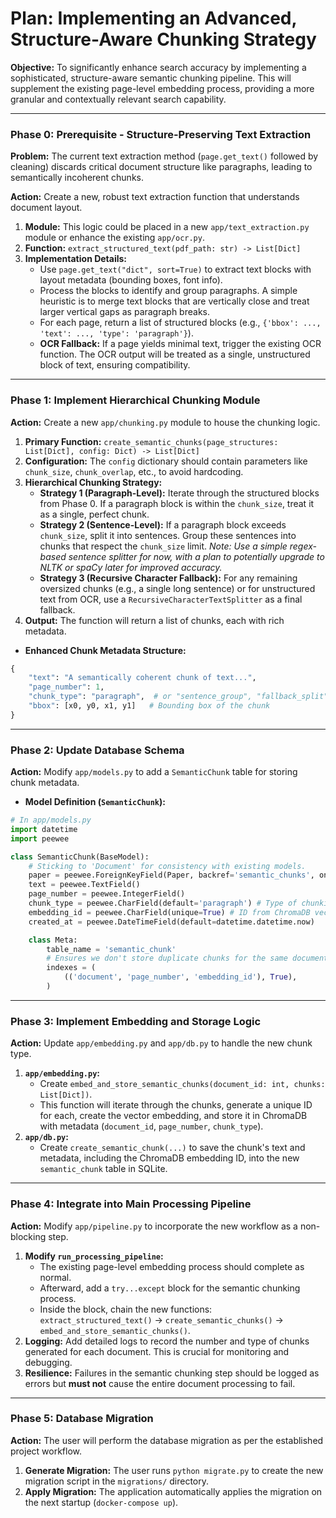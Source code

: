 
# Plan: Implementing an Advanced, Structure-Aware Chunking Strategy

**Objective:** To significantly enhance search accuracy by implementing a sophisticated, structure-aware semantic chunking pipeline. This will supplement the existing page-level embedding process, providing a more granular and contextually relevant search capability.

---

### Phase 0: Prerequisite - Structure-Preserving Text Extraction

**Problem:** The current text extraction method (`page.get_text()` followed by cleaning) discards critical document structure like paragraphs, leading to semantically incoherent chunks.

**Action:** Create a new, robust text extraction function that understands document layout.

1.  **Module:** This logic could be placed in a new `app/text_extraction.py` module or enhance the existing `app/ocr.py`.
2.  **Function:** `extract_structured_text(pdf_path: str) -> List[Dict]`
3.  **Implementation Details:**
    - Use `page.get_text("dict", sort=True)` to extract text blocks with layout metadata (bounding boxes, font info).
    - Process the blocks to identify and group paragraphs. A simple heuristic is to merge text blocks that are vertically close and treat larger vertical gaps as paragraph breaks.
    - For each page, return a list of structured blocks (e.g., `{'bbox': ..., 'text': ..., 'type': 'paragraph'}`).
    - **OCR Fallback:** If a page yields minimal text, trigger the existing OCR function. The OCR output will be treated as a single, unstructured block of text, ensuring compatibility.

---

### Phase 1: Implement Hierarchical Chunking Module

**Action:** Create a new `app/chunking.py` module to house the chunking logic.

1.  **Primary Function:** `create_semantic_chunks(page_structures: List[Dict], config: Dict) -> List[Dict]`
2.  **Configuration:** The `config` dictionary should contain parameters like `chunk_size`, `chunk_overlap`, etc., to avoid hardcoding.
3.  **Hierarchical Chunking Strategy:**
    -   **Strategy 1 (Paragraph-Level):** Iterate through the structured blocks from Phase 0. If a paragraph block is within the `chunk_size`, treat it as a single, perfect chunk.
    -   **Strategy 2 (Sentence-Level):** If a paragraph block exceeds `chunk_size`, split it into sentences. Group these sentences into chunks that respect the `chunk_size` limit. *Note: Use a simple regex-based sentence splitter for now, with a plan to potentially upgrade to NLTK or spaCy later for improved accuracy.*
    -   **Strategy 3 (Recursive Character Fallback):** For any remaining oversized chunks (e.g., a single long sentence) or for unstructured text from OCR, use a `RecursiveCharacterTextSplitter` as a final fallback.
4.  **Output:** The function will return a list of chunks, each with rich metadata.

- **Enhanced Chunk Metadata Structure:**
```python
{
    "text": "A semantically coherent chunk of text...",
    "page_number": 1,
    "chunk_type": "paragraph",  # or "sentence_group", "fallback_split"
    "bbox": [x0, y0, x1, y1]   # Bounding box of the chunk
}
```

---

### Phase 2: Update Database Schema

**Action:** Modify `app/models.py` to add a `SemanticChunk` table for storing chunk metadata.

- **Model Definition (`SemanticChunk`):**
```python
# In app/models.py
import datetime
import peewee

class SemanticChunk(BaseModel):
    # Sticking to 'Document' for consistency with existing models.
    paper = peewee.ForeignKeyField(Paper, backref='semantic_chunks', on_delete='CASCADE')
    text = peewee.TextField()
    page_number = peewee.IntegerField()
    chunk_type = peewee.CharField(default='paragraph') # Type of chunking strategy used
    embedding_id = peewee.CharField(unique=True) # ID from ChromaDB vector store
    created_at = peewee.DateTimeField(default=datetime.datetime.now)

    class Meta:
        table_name = 'semantic_chunk'
        # Ensures we don't store duplicate chunks for the same document
        indexes = (
            (('document', 'page_number', 'embedding_id'), True),
        )
```

---

### Phase 3: Implement Embedding and Storage Logic

**Action:** Update `app/embedding.py` and `app/db.py` to handle the new chunk type.

1.  **`app/embedding.py`:**
    -   Create `embed_and_store_semantic_chunks(document_id: int, chunks: List[Dict])`.
    -   This function will iterate through the chunks, generate a unique ID for each, create the vector embedding, and store it in ChromaDB with metadata (`document_id`, `page_number`, `chunk_type`).
2.  **`app/db.py`:**
    -   Create `create_semantic_chunk(...)` to save the chunk's text and metadata, including the ChromaDB embedding ID, into the new `semantic_chunk` table in SQLite.

---

### Phase 4: Integrate into Main Processing Pipeline

**Action:** Modify `app/pipeline.py` to incorporate the new workflow as a non-blocking step.

1.  **Modify `run_processing_pipeline`:**
    -   The existing page-level embedding process should complete as normal.
    -   Afterward, add a `try...except` block for the semantic chunking process.
    -   Inside the block, chain the new functions: `extract_structured_text()` -> `create_semantic_chunks()` -> `embed_and_store_semantic_chunks()`.
2.  **Logging:** Add detailed logs to record the number and type of chunks generated for each document. This is crucial for monitoring and debugging.
3.  **Resilience:** Failures in the semantic chunking step should be logged as errors but **must not** cause the entire document processing to fail.

---

### Phase 5: Database Migration

**Action:** The user will perform the database migration as per the established project workflow.

1.  **Generate Migration:** The user runs `python migrate.py` to create the new migration script in the `migrations/` directory.
2.  **Apply Migration:** The application automatically applies the migration on the next startup (`docker-compose up`).

